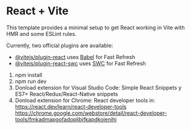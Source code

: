 # React + Vite

This template provides a minimal setup to get React working in Vite with HMR and some ESLint rules.

Currently, two official plugins are available:

- [@vitejs/plugin-react](https://github.com/vitejs/vite-plugin-react/blob/main/packages/plugin-react/README.md) uses [Babel](https://babeljs.io/) for Fast Refresh
- [@vitejs/plugin-react-swc](https://github.com/vitejs/vite-plugin-react-swc) uses [SWC](https://swc.rs/) for Fast Refresh

1. npm install
2. npm run dev
3. Donload extension for Visual Studio Code:
    Simple React Snippets y ES7+ React/Redux/React-Native snippets
4. Donload extension for Chrome:
    React developer tools in:
        https://react.dev/learn/react-developer-tools
        https://chrome.google.com/webstore/detail/react-developer-tools/fmkadmapgofadopljbjfkapdkoienihi